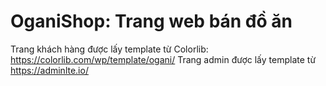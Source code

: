 # OganiShop: Trang web bán đồ ăn
Trang khách hàng được lấy template từ Colorlib: https://colorlib.com/wp/template/ogani/
Trang admin được lấy template từ https://adminlte.io/
